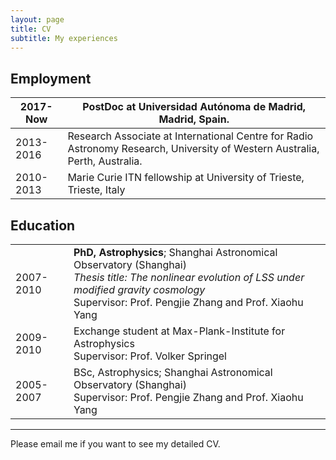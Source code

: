 ```yaml
---
layout: page
title: CV
subtitle: My experiences
---
```


Employment
---------

| 2017-Now |  PostDoc at Universidad Autónoma de Madrid, Madrid, Spain. |
|----------|------------|
| 2013-2016 | Research Associate at International Centre for Radio Astronomy Research, University of Western Australia, Perth, Australia.|
| 2010-2013 | Marie Curie ITN fellowship at University of Trieste, Trieste, Italy|


Education
---------
| | |
|----------|------------|
|2007-2010| **PhD, Astrophysics**; Shanghai Astronomical Observatory (Shanghai) <br> *Thesis title: The nonlinear evolution of LSS under modified gravity cosmology* <br> Supervisor: Prof. Pengjie Zhang and Prof. Xiaohu Yang|
|2009-2010| Exchange student at Max-Plank-Institute for Astrophysics <br> Supervisor: Prof. Volker Springel|
|2005-2007| BSc, Astrophysics; Shanghai Astronomical Observatory (Shanghai) <br> Supervisor: Prof. Pengjie Zhang and Prof. Xiaohu Yang|

----------------------------------------------------

Please email me if you want to see my detailed CV.
